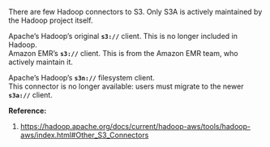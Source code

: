 
There are few Hadoop connectors to S3. Only S3A is actively maintained by the Hadoop project itself.  

Apache’s Hadoop’s original **`s3://`** client. This is no longer included in Hadoop.  
Amazon EMR’s **`s3://`** client. This is from the Amazon EMR team, who actively maintain it.  

Apache’s Hadoop’s **`s3n://`** filesystem client.  
This connector is no longer available: users must migrate to the newer **`s3a://`** client.  

**Reference:**  
1. https://hadoop.apache.org/docs/current/hadoop-aws/tools/hadoop-aws/index.html#Other_S3_Connectors

